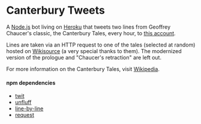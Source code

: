 # Canterbury Tweets
A [Node.js](https://github.com/nodejs/node) bot living on [Heroku](http://heroku.com) that tweets two lines from Geoffrey Chaucer's classic, the Canterbury Tales, every hour, to [this account](http://twitter.com/canterburytwts).

Lines are taken via an HTTP request to one of the tales (selected at random) hosted on [Wikisource](https://en.wikisource.org/wiki/The_Canterbury_Tales) (a very special thanks to them). The modernized version of the prologue and "Chaucer's retraction" are left out.

For more information on the Canterbury Tales, visit [Wikipedia](https://en.wikipedia.org/wiki/Canterbury_tales).

#### npm dependencies
* [twit](https://github.com/ttezel/twit)
* [unfluff](https://github.com/ageitgey/node-unfluff)
* [line-by-line](https://github.com/Osterjour/line-by-line)
* [request](https://github.com/request/request)

